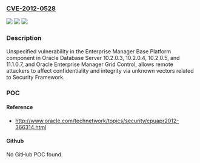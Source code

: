 ### [CVE-2012-0528](https://cve.mitre.org/cgi-bin/cvename.cgi?name=CVE-2012-0528)
![](https://img.shields.io/static/v1?label=Product&message=n%2Fa&color=blue)
![](https://img.shields.io/static/v1?label=Version&message=n%2Fa&color=blue)
![](https://img.shields.io/static/v1?label=Vulnerability&message=n%2Fa&color=brighgreen)

### Description

Unspecified vulnerability in the Enterprise Manager Base Platform component in Oracle Database Server 10.2.0.3, 10.2.0.4, 10.2.0.5, and 11.1.0.7, and Oracle Enterprise Manager Grid Control, allows remote attackers to affect confidentiality and integrity via unknown vectors related to Security Framework.

### POC

#### Reference
- http://www.oracle.com/technetwork/topics/security/cpuapr2012-366314.html

#### Github
No GitHub POC found.

